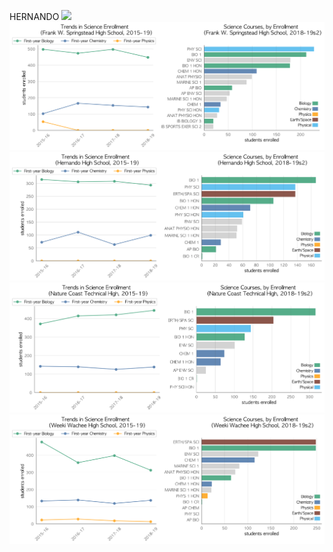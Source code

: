 HERNANDO
![](../School_plots/CENTRAL.png)
![](../School_plots/HERNANDO/FRANK_W_SP.png)
![](../School_plots/HERNANDO/HERNANDO.png)
![](../School_plots/HERNANDO/NATURE_COA.png)
![](../School_plots/HERNANDO/WEEKI_WACH.png)
